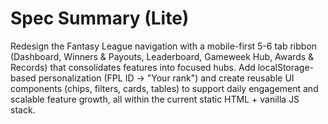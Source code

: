 # Spec Summary (Lite)

Redesign the Fantasy League navigation with a mobile-first 5-6 tab ribbon (Dashboard, Winners &
Payouts, Leaderboard, Gameweek Hub, Awards & Records) that consolidates features into focused hubs.
Add localStorage-based personalization (FPL ID → "Your rank") and create reusable UI components
(chips, filters, cards, tables) to support daily engagement and scalable feature growth, all within
the current static HTML + vanilla JS stack.
